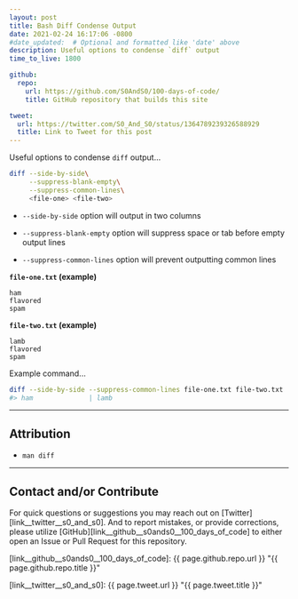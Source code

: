 ```yaml
---
layout: post
title: Bash Diff Condense Output
date: 2021-02-24 16:17:06 -0800
#date_updated:  # Optional and formatted like 'date' above
description: Useful options to condense `diff` output
time_to_live: 1800

github:
  repo:
    url: https://github.com/S0AndS0/100-days-of-code/
    title: GitHub repository that builds this site

tweet:
  url: https://twitter.com/S0_And_S0/status/1364789239326588929
  title: Link to Tweet for this post
---
```




Useful options to condense `diff` output...


```bash
diff --side-by-side\
     --suppress-blank-empty\
     --suppress-common-lines\
     <file-one> <file-two>
```


- `--side-by-side` option will output in two columns

- `--suppress-blank-empty` option will suppress space or tab before empty output lines

- `--suppress-common-lines` option will prevent outputting common lines


**`file-one.txt` (example)**


```text
ham
flavored
spam
```


**`file-two.txt` (example)**


```text
lamb
flavored
spam
```


Example command...


```bash
diff --side-by-side --suppress-common-lines file-one.txt file-two.txt
#> ham              | lamb
```


______



## Attribution
[heading__attribution]: #attribution


- `man diff`


______


## Contact and/or Contribute
[heading__contact_andor_contribute]: #contact-andor-contribute


For quick questions or suggestions you may reach out on [Twitter][link__twitter__s0_and_s0]. And to report mistakes, or provide corrections, please utilize [GitHub][link__github__s0ands0__100_days_of_code] to either open an Issue or Pull Request for this repository.



[link__github__s0ands0__100_days_of_code]: {{ page.github.repo.url }} "{{ page.github.repo.title }}"

[link__twitter__s0_and_s0]: {{ page.tweet.url }} "{{ page.tweet.title }}"


